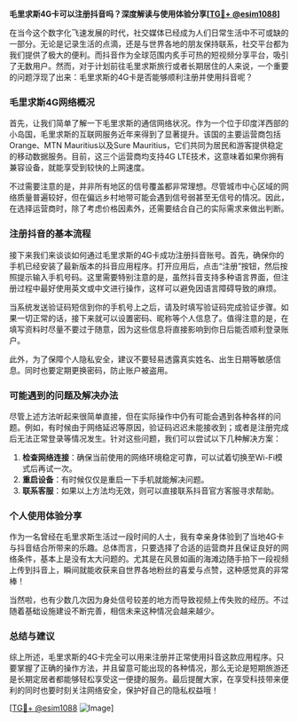 **毛里求斯4G卡可以注册抖音吗？深度解读与使用体验分享[[TG💪+ @esim1088](https://t.me/s/esim1088)]**

在当今这个数字化飞速发展的时代，社交媒体已经成为人们日常生活中不可或缺的一部分。无论是记录生活的点滴，还是与世界各地的朋友保持联系，社交平台都为我们提供了极大的便利。而抖音作为全球范围内炙手可热的短视频分享平台，吸引了无数用户。然而，对于计划前往毛里求斯旅行或者长期居住的人来说，一个重要的问题浮现了出来：毛里求斯的4G卡是否能够顺利注册并使用抖音呢？

### **毛里求斯4G网络概况**

首先，让我们简单了解一下毛里求斯的通信网络状况。作为一个位于印度洋西部的小岛国，毛里求斯的互联网服务近年来得到了显著提升。该国的主要运营商包括Orange、MTN Mauritius以及Sure Mauritius，它们共同为居民和游客提供稳定的移动数据服务。目前，这三个运营商均支持4G LTE技术，这意味着如果你拥有兼容设备，就能享受到较快的上网速度。

不过需要注意的是，并非所有地区的信号覆盖都非常理想。尽管城市中心区域的网络质量普遍较好，但在偏远乡村地带可能会遇到信号弱甚至无信号的情况。因此，在选择运营商时，除了考虑价格因素外，还需要结合自己的实际需求来做出判断。

### **注册抖音的基本流程**

接下来我们来谈谈如何通过毛里求斯的4G卡成功注册抖音账号。首先，确保你的手机已经安装了最新版本的抖音应用程序。打开应用后，点击“注册”按钮，然后按照提示输入手机号码。这里需要特别注意的是，虽然抖音支持多种语言界面，但注册过程中最好使用英文或中文进行操作，这样可以避免因语言障碍导致的麻烦。

当系统发送验证码短信到你的手机号上之后，请及时填写验证码完成验证步骤。如果一切正常的话，接下来就可以设置密码、昵称等个人信息了。值得注意的是，在填写资料时尽量不要过于随意，因为这些信息将直接影响到你日后能否顺利登录账户。

此外，为了保障个人隐私安全，建议不要轻易透露真实姓名、出生日期等敏感信息。同时也要定期更换密码，防止账户被盗用。

### **可能遇到的问题及解决办法**

尽管上述方法听起来很简单直接，但在实际操作中仍有可能会遇到各种各样的问题。例如，有时候由于网络延迟等原因，验证码迟迟未能接收到；或者是注册完成后无法正常登录等情况发生。针对这些问题，我们可以尝试以下几种解决方案：

1. **检查网络连接**：确保当前使用的网络环境稳定可靠，可以试着切换至Wi-Fi模式后再试一次。
2. **重启设备**：有时候仅仅是重启一下手机就能解决问题。
3. **联系客服**：如果以上方法均无效，则可以直接联系抖音官方客服寻求帮助。

### **个人使用体验分享**

作为一名曾经在毛里求斯生活过一段时间的人士，我有幸亲身体验到了当地4G卡与抖音结合所带来的乐趣。总体而言，只要选择了合适的运营商并且保证良好的网络条件，基本上是没有太大问题的。尤其是在风景如画的海滩边随手拍下一段视频上传到抖音上，瞬间就能收获来自世界各地粉丝的喜爱与点赞，这种感觉真的非常棒！

当然啦，也有少数几次因为身处信号较差的地方而导致视频上传失败的经历。不过随着基础设施建设不断完善，相信未来这种情况会越来越少。

### **总结与建议**

综上所述，毛里求斯的4G卡完全可以用来注册并正常使用抖音这款应用程序。只要掌握了正确的操作方法，并且留意可能出现的各种情况，那么无论是短期旅游还是长期定居者都能够轻松享受这一便捷的服务。最后提醒大家，在享受科技带来便利的同时也要时刻关注网络安全，保护好自己的隐私权益哦！

[[TG💪+ @esim1088](https://t.me/s/esim1088) ![Image](https://i.postimg.cc/4NQfJmqS/Snipaste-2025-05-13-00-14-12.png)]